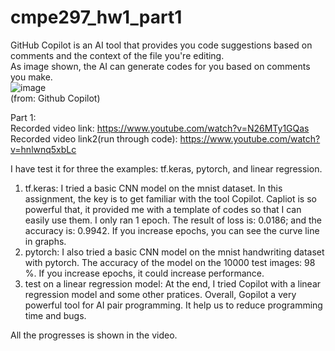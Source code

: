 # cmpe297_hw1_part1

GitHub Copilot is an AI tool that provides you code suggestions based on comments and the context of the file you're editing.<br />
As image shown, the AI can generate codes for you based on comments you make. <br />
![image](https://user-images.githubusercontent.com/32551600/188509096-f0d9fd15-ee0e-4d30-90c1-98fd1ddb88f1.png) <br />
(from: Github Copilot)

Part 1: <br />
Recorded video link: https://www.youtube.com/watch?v=N26MTy1GQas <br />
Recorded video link2(run through code): https://www.youtube.com/watch?v=hnlwnq5xbLc <br />

I have test it for three the examples: tf.keras, pytorch, and linear regression. <br />
  1. tf.keras: I tried a basic CNN model on the mnist dataset. In this assignment, the key is to get familiar with the tool Copilot. Capliot is so powerful that, it provided me with a template of codes so that I can easily use them. I only ran 1 epoch. The result of loss is: 0.0186; and the accuracy is: 0.9942. If you increase epochs, you can see the curve line in graphs. <br />
  2. pytorch: I also tried a basic CNN model on the mnist handwriting dataset with pytorch. The accuracy of the model on the 10000 test images: 98 %. If you increase epochs, it could increase performance. <br />
  3. test on a linear regression model: At the end, I tried Copilot with a linear regression model and some other pratices. Overall, Gopilot a very powerful tool for AI pair programming. It help us to reduce programming time and bugs. <br />
  
All the progresses is shown in the video. <br />

